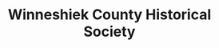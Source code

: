 ---
layout: repo
title: "Winneshiek County Historical Society"
id: 12083
permalink: repos/12083/
---